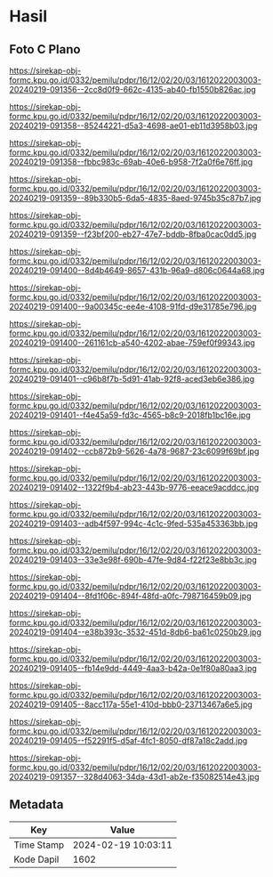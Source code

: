 # Hasil

## Foto C Plano

https://sirekap-obj-formc.kpu.go.id/0332/pemilu/pdpr/16/12/02/20/03/1612022003003-20240219-091356--2cc8d0f9-662c-4135-ab40-fb1550b826ac.jpg

https://sirekap-obj-formc.kpu.go.id/0332/pemilu/pdpr/16/12/02/20/03/1612022003003-20240219-091358--85244221-d5a3-4698-ae01-eb11d3958b03.jpg

https://sirekap-obj-formc.kpu.go.id/0332/pemilu/pdpr/16/12/02/20/03/1612022003003-20240219-091358--fbbc983c-69ab-40e6-b958-7f2a0f6e76ff.jpg

https://sirekap-obj-formc.kpu.go.id/0332/pemilu/pdpr/16/12/02/20/03/1612022003003-20240219-091359--89b330b5-6da5-4835-8aed-9745b35c87b7.jpg

https://sirekap-obj-formc.kpu.go.id/0332/pemilu/pdpr/16/12/02/20/03/1612022003003-20240219-091359--f23bf200-eb27-47e7-bddb-8fba0cac0dd5.jpg

https://sirekap-obj-formc.kpu.go.id/0332/pemilu/pdpr/16/12/02/20/03/1612022003003-20240219-091400--8d4b4649-8657-431b-96a9-d806c0644a68.jpg

https://sirekap-obj-formc.kpu.go.id/0332/pemilu/pdpr/16/12/02/20/03/1612022003003-20240219-091400--9a00345c-ee4e-4108-91fd-d9e31785e796.jpg

https://sirekap-obj-formc.kpu.go.id/0332/pemilu/pdpr/16/12/02/20/03/1612022003003-20240219-091400--261161cb-a540-4202-abae-759ef0f99343.jpg

https://sirekap-obj-formc.kpu.go.id/0332/pemilu/pdpr/16/12/02/20/03/1612022003003-20240219-091401--c96b8f7b-5d91-41ab-92f8-aced3eb6e386.jpg

https://sirekap-obj-formc.kpu.go.id/0332/pemilu/pdpr/16/12/02/20/03/1612022003003-20240219-091401--f4e45a59-fd3c-4565-b8c9-2018fb1bc16e.jpg

https://sirekap-obj-formc.kpu.go.id/0332/pemilu/pdpr/16/12/02/20/03/1612022003003-20240219-091402--ccb872b9-5626-4a78-9687-23c6099f69bf.jpg

https://sirekap-obj-formc.kpu.go.id/0332/pemilu/pdpr/16/12/02/20/03/1612022003003-20240219-091402--1322f9b4-ab23-443b-9776-eeace9acddcc.jpg

https://sirekap-obj-formc.kpu.go.id/0332/pemilu/pdpr/16/12/02/20/03/1612022003003-20240219-091403--adb4f597-994c-4c1c-9fed-535a453363bb.jpg

https://sirekap-obj-formc.kpu.go.id/0332/pemilu/pdpr/16/12/02/20/03/1612022003003-20240219-091403--33e3e98f-690b-47fe-9d84-f22f23e8bb3c.jpg

https://sirekap-obj-formc.kpu.go.id/0332/pemilu/pdpr/16/12/02/20/03/1612022003003-20240219-091404--8fd1f06c-894f-48fd-a0fc-798716459b09.jpg

https://sirekap-obj-formc.kpu.go.id/0332/pemilu/pdpr/16/12/02/20/03/1612022003003-20240219-091404--e38b393c-3532-451d-8db6-ba61c0250b29.jpg

https://sirekap-obj-formc.kpu.go.id/0332/pemilu/pdpr/16/12/02/20/03/1612022003003-20240219-091405--fb14e9dd-4449-4aa3-b42a-0e1f80a80aa3.jpg

https://sirekap-obj-formc.kpu.go.id/0332/pemilu/pdpr/16/12/02/20/03/1612022003003-20240219-091405--8acc117a-55e1-410d-bbb0-23713467a6e5.jpg

https://sirekap-obj-formc.kpu.go.id/0332/pemilu/pdpr/16/12/02/20/03/1612022003003-20240219-091405--f52291f5-d5af-4fc1-8050-df87a18c2add.jpg

https://sirekap-obj-formc.kpu.go.id/0332/pemilu/pdpr/16/12/02/20/03/1612022003003-20240219-091357--328d4063-34da-43d1-ab2e-f35082514e43.jpg


## Metadata

| Key        | Value               |
| ---------- | ------------------- |
| Time Stamp | 2024-02-19 10:03:11 |
| Kode Dapil | 1602                |




